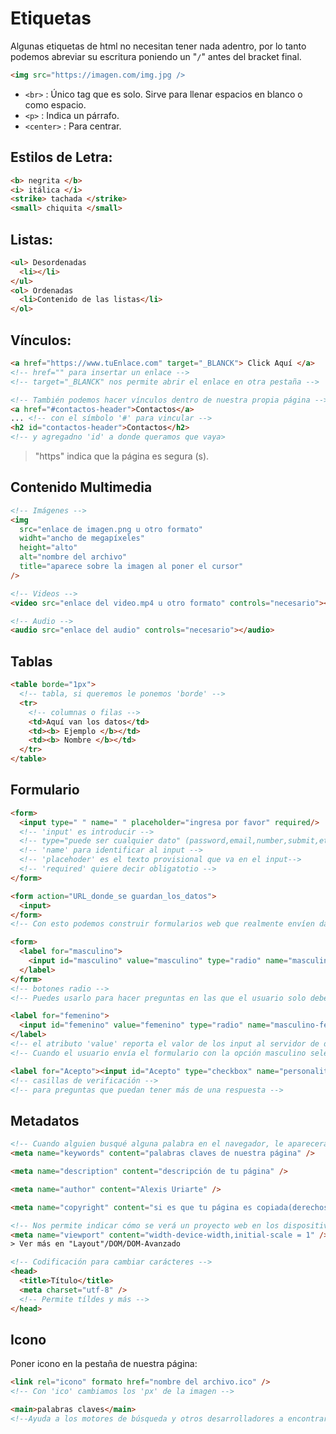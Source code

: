 # Etiquetas

Algunas etiquetas de html no necesitan tener nada adentro, por lo tanto podemos abreviar su escritura poniendo un "`/`" antes del bracket final.

```html
<img src="https://imagen.com/img.jpg />
```

- `<br>` : Único tag que es solo. Sirve para llenar espacios en blanco o como espacio.
- `<p>` : Indica un párrafo.
- `<center>` : Para centrar.

## Estilos de Letra:

```html
<b> negrita </b>
<i> itálica </i>
<strike> tachada </strike>
<small> chiquita </small>
```

## Listas:

```html
<ul> Desordenadas
  <li></li>
</ul>
<ol> Ordenadas
  <li>Contenido de las listas</li>
</ol>
```

## Vínculos:

```html
<a href="https://www.tuEnlace.com" target="_BLANCK"> Click Aquí </a>
<!-- href="" para insertar un enlace -->
<!-- target="_BLANCK" nos permite abrir el enlace en otra pestaña -->

<!-- También podemos hacer vínculos dentro de nuestra propia página -->
<a href="#contactos-header">Contactos</a>
... <!-- con el símbolo '#' para vincular -->
<h2 id="contactos-header">Contactos</h2>
<!-- y agregadno 'id' a donde queramos que vaya>
```

> "https" indica que la página es segura (s).

## Contenido Multimedia

```html
<!-- Imágenes -->
<img
  src="enlace de imagen.png u otro formato"
  widht="ancho de megapíxeles"
  height="alto"
  alt="nombre del archivo"
  title="aparece sobre la imagen al poner el cursor"
/>

<!-- Videos -->
<video src="enlace del video.mp4 u otro formato" controls="necesario"></video>

<!-- Audio -->
<audio src="enlace del audio" controls="necesario"></audio>
```

## Tablas

```html
<table borde="1px">
  <!-- tabla, si queremos le ponemos 'borde' -->
  <tr>
    <!-- columnas o filas -->
    <td>Aquí van los datos</td>
    <td><b> Ejemplo </b></td>
    <td><b> Nombre </b></td>
  </tr>
</table>
```

## Formulario

```html
<form>
  <input type=" " name=" " placeholder="ingresa por favor" required/>
  <!-- 'input' es introducir -->
  <!-- type="puede ser cualquier dato" (password,email,number,submit,etc) -->
  <!-- 'name' para identificar al input -->
  <!-- 'placehoder' es el texto provisional que va en el input-->
  <!-- 'required' quiere decir obligatotio -->
</form>
```

```html
<form action="URL_donde_se guardan_los_datos">
  <input>
</form>
<!-- Con esto podemos construir formularios web que realmente envíen datos a un servidor usando sólo HTML puro -->
```

```html
<form>
  <label for="masculino"> 
    <input id="masculino" value="masculino" type="radio" name="masculino-femenino"> masculino 
  </label>
</form>
<!-- botones radio -->
<!-- Puedes usarlo para hacer preguntas en las que el usuario solo debe dar una respuesta a partir de múltiples opciones -->

<label for="femenino"> 
  <input id="femenino" value="femenino" type="radio" name="masculino-femenino"> femenino 
</label>
<!-- el atributo 'value' reporta el valor de los input al servidor de datos -->
<!-- Cuando el usuario envía el formulario con la opción masculino seleccionada, los datos del formulario incluirán la línea: masculino-femenino=femenino. Esto proviene de los atributos name y value del input "femenino" -->
```

```html
<label for="Acepto"><input id="Acepto" type="checkbox" name="personality"> Acepto</label>
<!-- casillas de verificación -->
<!-- para preguntas que puedan tener más de una respuesta -->
```

## Metadatos

```html
<!-- Cuando alguien busqué alguna palabra en el navegador, le aparecerá nuestra página -->
<meta name="keywords" content="palabras claves de nuestra página" />

<meta name="description" content="descripción de tu página" />

<meta name="author" content="Alexis Uriarte" />

<meta name="copyright" content="si es que tu página es copiada(derechos)" />

<!-- Nos permite indicar cómo se verá un proyecto web en los dispositivos móviles -->
<meta name="viewport" content="width-device-width,initial-scale = 1" />
> Ver más en "Layout"/DOM/DOM-Avanzado

<!-- Codificación para cambiar carácteres -->
<head>
  <title>Título</title>
  <meta charset="utf-8" />
  <!-- Permite tíldes y más -->
</head>
```

## Icono

Poner icono en la pestaña de nuestra página:

```html
<link rel="icono" formato href="nombre del archivo.ico" />
<!-- Con 'ico' cambiamos los 'px' de la imagen -->
```

```html
<main>palabras claves</main> 
<!--Ayuda a los motores de búsqueda y otros desarrolladores a encontrar el contenido principal de tu página (SEO) -->
```